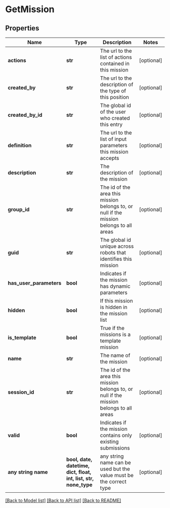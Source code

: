 # GetMission


## Properties
Name | Type | Description | Notes
------------ | ------------- | ------------- | -------------
**actions** | **str** | The url to the list of actions contained in this mission | [optional] 
**created_by** | **str** | The url to the description of the type of this position | [optional] 
**created_by_id** | **str** | The global id of the user who created this entry | [optional] 
**definition** | **str** | The url to the list of input parameters this mission accepts | [optional] 
**description** | **str** | The description of the mission | [optional] 
**group_id** | **str** | The id of the area this mission belongs to, or null if the mission belongs to all areas | [optional] 
**guid** | **str** | The global id unique across robots that identifies this mission | [optional] 
**has_user_parameters** | **bool** | Indicates if the mission has dynamic parameters | [optional] 
**hidden** | **bool** | If this mission is hidden in the mission list | [optional] 
**is_template** | **bool** | True if the missions is a template mission | [optional] 
**name** | **str** | The name of the mission | [optional] 
**session_id** | **str** | The id of the area this mission belongs to, or null if the mission belongs to all areas | [optional] 
**valid** | **bool** | Indicates if the mission contains only existing submissions | [optional] 
**any string name** | **bool, date, datetime, dict, float, int, list, str, none_type** | any string name can be used but the value must be the correct type | [optional]

[[Back to Model list]](../README.md#documentation-for-models) [[Back to API list]](../README.md#documentation-for-api-endpoints) [[Back to README]](../README.md)



